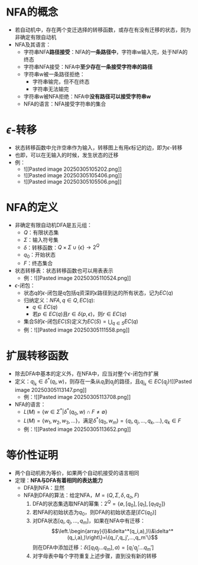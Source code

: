 # NFA的概念
- 若自动机中，存在两个变迁选择的转移函数，或存在有没有迁移的状态，则为非确定有限自动机
- NFA及其语言：
	- 字符串NFA**路径接受**：NFA的**一条路径中**，字符串w输入完，处于NFA的终态
	- 字符串NFA接受：NFA中**至少存在一条接受字符串的路径**
	- 字符串w被一条路径拒绝：
		- 字符串输完，但不在终态
		- 字符串无法输完
	- 字符串w被NFA拒绝：NFA中**没有路径可以接受字符串w**
	- NFA的语言：NFA接受字符串的集合
# $\epsilon$-转移
- 状态转移函数中允许空串作为输入，转移图上有用$\epsilon$标记的边，即为$\epsilon$-转移
- 也即，可以在无输入的时候，发生状态的迁移
- 例：
	- ![[Pasted image 20250305105202.png]]
	- ![[Pasted image 20250305105406.png]]
	- ![[Pasted image 20250305105506.png]]
# NFA的定义
- 非确定有限自动机DFA是五元组：
	- $Q$：有限状态集
	- $\Sigma$：输入符号集
	- $\delta$：转移函数：$Q\times \Sigma\cup\{\epsilon\}\rightarrow2^Q$
	- $q_0$：开始状态
	- $F$：终态集合
- 状态转移表：状态转移函数也可以用表表示
	- 例：![[Pasted image 20250305110524.png]]
- $\epsilon$-闭包：
	- 状态q的$\epsilon$-闭包是q包括q资深的$\epsilon$路径到达的所有状态，记为$EC(q)$
	- 归纳定义：$NFA,q\in Q,EC(q):$
		- $q\in EC(q)$
		- 若$p\in EC(q)$且$r\in \delta(p,\epsilon)$，则$r\in EC(q)$
	- 集合S的$\epsilon$-闭包$EC(S)$定义为$EC(S)=\bigcup_{q\in S}EC(q)$
	- 例：![[Pasted image 20250305111558.png]]
# 扩展转移函数
- 除去DFA中基本的定义外，在NFA中，应当对整个$\epsilon$-闭包作扩展
- 定义：$q_{j_k} \in \delta^*(q_i,w)$，则存在一条从$q_i$到$q_j$的路径，且$q_{j_k} \in EC\{q_j\}$![[Pasted image 20250305113147.png]]
	- 例：![[Pasted image 20250305113708.png]]
- NFA的语言：
	- $L(M)=\{w\in \Sigma^*|\delta^*(q_0,w)\cap F\neq \emptyset\}$
	- $L(M)=\{w_1,w_2,w_3,...\}$，满足$\delta^*(q_0,w_m)=\{q_i,q_j,...,q_k,...\},q_k\in F$
	- 例：![[Pasted image 20250305113652.png]]
# 等价性证明
- 两个自动机称为等价，如果两个自动机接受的语言相同
- 定理：**NFA与DFA有着相同的表达能力**
	- DFA到NFA：显然
	- NFA到DFA的算法：给定NFA，$M=(Q,\Sigma,\delta,q_o,F)$
		1. DFA的状态集选取NFA的幂集：$2^Q=\{\emptyset,[q_0],[q_1],[q_1q_2]\}$
		2. 若NFA的初始状态为$q_0$，则DFA的初始状态是$[EC(q_0)]$
		3. 对DFA状态$[q_i,q_j,...,q_m]$，如果在NFA中有迁移：$$\left.\begin{array}{l}&\delta^*(q_i,a),)\\&\delta^*(q_i,a),)\right\}=\{q_i',q_j',...,q_m'\}$$则在DFA中添加迁移：$\delta([q_iq_j...q_m],a)=[q_i'q_j'...q_m']$
		4. 对字母表中每个字符重复上述步骤，直到没有新的转移